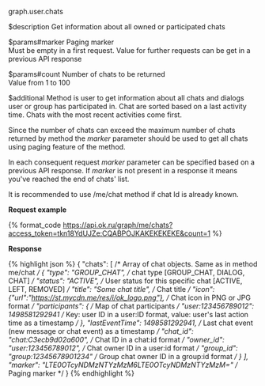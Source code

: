 graph.user.chats

$description
Get information about all owned or participated chats

$params#marker
Paging marker<br/>
Must be empty in a first request. Value for further requests can be get in a previous API response

$params#count
Number of chats to be returned<br/>
Value from 1 to 100

$additional
Method is user to get information about all chats and dialogs user or group has participated in.
Chat are sorted based on a last activity time. Chats with the most recent activities come first.

Since the number of chats can exceed the maximum number of chats returned by method the *marker* parameter should be used
to get all chats using paging feature of the method.

In each consequent request *marker* parameter can be specified based on a previous API response.
If *marker* is not present in a response it means you've reached the end of chats' list.

It is recommended to use /me/chat method if chat Id is already known.

**Request example**

{% format_code https://api.ok.ru/graph/me/chats?access_token=tkn18YdUJZe:CQABPOJKAKEKEKEKE&count=1 %}

**Response**

{% highlight json %}
{
  "chats": [                                                    /* Array of chat objects. Same as in method me/chat */
    {
      "type": "GROUP_CHAT",                                     /* chat type [GROUP_CHAT, DIALOG, CHAT] */
      "status": "ACTIVE",                                       /* User status for this specific chat [ACTIVE, LEFT, REMOVED] */
      "title": "Some chat title",                               /* Chat title */
      "icon":{"url":"https://st.mycdn.me/res/i/ok_logo.png"},   /* Chat icon in PNG or JPG format */
      "participants": {                                         /* Map of chat participants */
        "user:123456789012": 1498581292941                      /* Key: user ID in a user:ID format, value: user's last action time as a timestamp */
      },
      "lastEventTime": 1498581292941,                           /* Last chat event (new message or chat event) as a timestamp */
      "chat_id": "chat:C3ecb9d02a600",                          /* Chat ID in a chat:id format */
      "owner_id": "user:123456789012",                          /* Chat owner ID in a user:id format */
      "group_id": "group:12345678901234"                        /* Group chat owner ID in a group:id format */
    }
  ],
  "marker": "LTE0OTcyNDMzNTYzMzM6LTE0OTcyNDMzNTYzMzM="          /* Paging marker */
}
{% endhighlight %}